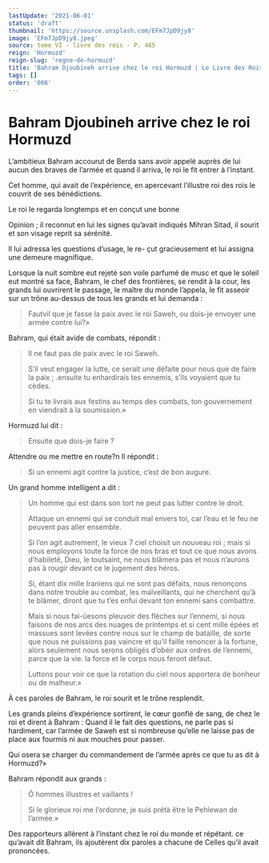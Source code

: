 ```yaml
---
lastUpdate: '2021-06-01'
status: 'draft'
thumbnail: 'https://source.unsplash.com/EFm7JpD9jy8'
image: 'EFm7JpD9jy8.jpeg'
source: tome VI - livre des rois - P. 465
reign: 'Hormuzd'
reign-slug: 'regne-de-hormuzd'
title: 'Bahram Djoubineh arrive chez le roi Hormuzd | Le Livre des Rois | Shâhnâmeh'
tags: []
order: '008'
---
```


# Bahram Djoubineh arrive chez le roi Hormuzd

L’ambitieux Bahram accourut de Berda sans avoir appelé auprès de lui aucun des braves de l’armée et quand il arriva, le roi le fit entrer à l’instant.

Cet homme, qui avait de l’expérience, en apercevant l’illustre roi des rois le couvrit de ses bénédictions.

Le roi le regarda longtemps et en conçut une bonne

Opinion ; il reconnut en lui les signes qu’avait indiqués Mihran Sitad, il sourit et son visage reprit sa sérénité.

Il lui adressa les questions d’usage, le re-
çut gracieusement et lui assigna une demeure magnifique.

Lorsque la nuit sombre eut rejeté son voile parfumé de musc et que le soleil eut montré sa face, Bahram, le chef des frontières, se rendit à la cour, les grands lui ouvrirent le passage, le maître du monde l’appela, le fit asseoir sur un trône au-dessus de tous les grands et lui demanda :

> Fautvil que je fasse la paix avec le roi Saweh, ou dois-je envoyer une armée contre lui?»

Bahram, qui était avide de combats, répondit :

> Il ne faut pas de paix avec le roi Saweh.
>
> S’il veut engager la lutte, ce serait une défaite pour nous que de faire la paix ;
.ensuite tu enhardirais tes ennemis, s’ils voyaient que tu cèdes.
>
> Si tu te livrais aux festins au temps des combats, ton gouvernement en viendrait à la soumission.»

Hormuzd lui dit :

> Ensuite que dois-je faire ?

Attendre ou me mettre en route?n Il répondit :

> Si un ennemi agit contre la justice, c’est de bon augure.

Un grand homme intelligent a dit :

> Un homme qui est dans son tort ne peut pas lutter contre le droit.
>
> Attaque un ennemi qui se conduit mal envers toi, car l’eau et le feu ne peuvent pas aller ensemble.
>
> Si l’on agit autrement, le vieux 7 ciel choisit un nouveau roi ; mais si nous employons toute la force de nos bras et tout ce que nous avons d’habileté, Dieu, le toutsaint, ne nous blâmera pas et nous n’aurons pas à rougir devant ce le jugement des héros.
>
> Si, étant dix mille Iraniens qui ne sont pas défaits, nous renonçons dans notre trouble au combat, les malveillants, qui ne cherchent qu’à te blâmer, diront que tu t’es enfui devant ton ennemi sans combattre.
>
> Mais si nous fai-üesons pleuvoir des flèches sur l’ennemi, si nous faisons de nos arcs des nuages de printemps et si cent mille épées et massues sont levées contre nous sur le champ de bataille, de sorte que nous ne puissions pas vaincre et qu’il faille renoncer à la fortune, alors seulement nous serons obligés d’obéir aux ordres de l’ennemi, parce que la vie. la force et le corps nous feront défaut.
>
> Luttons pour voir ce que la rotation du ciel nous apportera de bonheur ou de malheur.»

À ces paroles de Bahram, le roi sourit et le trône resplendit.

Les grands pleins d’expérience sortirent, le cœur gonflé de sang, de chez le roi et dirent à Bahram : Quand il le fait des questions, ne parle pas si hardiment, car l’armée de Saweh est si nombreuse qu’elle ne laisse pas de place aux fourmis ni aux mouches pour passer.

Qui osera se charger du commandement de l’armée après ce que tu as dit à Hormuzd?»

Bahram répondit aux grands :

> Ô hommes illustres et vaillants !
>
> Si le glorieux roi me I’ordonne, je suis prétà être le Pehlewan de l’armée.»

Des rapporteurs allèrent à l’instant chez le roi du monde et répétant. ce qu’avait dit Bahram, ils ajoutèrent dix paroles a chacune de Celles qu’il avait prononcées.
